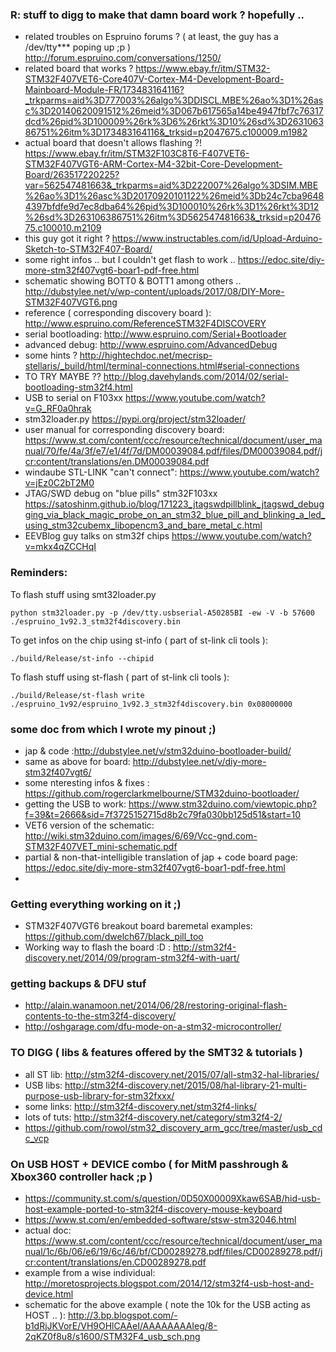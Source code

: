 ### R: stuff to digg to make that damn board work ? hopefully ..

- related troubles on Espruino forums ? ( at least, the guy has a /dev/tty*** poping up ;p ) http://forum.espruino.com/conversations/1250/
- related board that works ? https://www.ebay.fr/itm/STM32-STM32F407VET6-Core407V-Cortex-M4-Development-Board-Mainboard-Module-FR/173483164116?_trkparms=aid%3D777003%26algo%3DDISCL.MBE%26ao%3D1%26asc%3D20140620091512%26meid%3D067b617565a14be4947fbf7c76317dcd%26pid%3D100009%26rk%3D6%26rkt%3D10%26sd%3D263106386751%26itm%3D173483164116&_trksid=p2047675.c100009.m1982
- actual board that doesn't allows flashing ?! https://www.ebay.fr/itm/STM32F103C8T6-F407VET6-STM32F407VGT6-ARM-Cortex-M4-32bit-Core-Development-Board/263517220225?var=562547481663&_trkparms=aid%3D222007%26algo%3DSIM.MBE%26ao%3D1%26asc%3D20170920101122%26meid%3Db24c7cba96484397bfdfe9d7ec8dba64%26pid%3D100010%26rk%3D1%26rkt%3D12%26sd%3D263106386751%26itm%3D562547481663&_trksid=p2047675.c100010.m2109
- this guy got it right ? https://www.instructables.com/id/Upload-Arduino-Sketch-to-STM32F407-Board/
- some right infos .. but I couldn't get flash to work .. https://edoc.site/diy-more-stm32f407vgt6-boar1-pdf-free.html
- schematic showing BOTT0 & BOTT1 among others .. http://dubstylee.net/v/wp-content/uploads/2017/08/DIY-More-STM32F407VGT6.png
- reference ( corresponding discovery board ):  http://www.espruino.com/ReferenceSTM32F4DISCOVERY
- serial bootloading: http://www.espruino.com/Serial+Bootloader
- advanced debug: http://www.espruino.com/AdvancedDebug
- some hints ? http://hightechdoc.net/mecrisp-stellaris/_build/html/terminal-connections.html#serial-connections
- TO TRY MAYBE ?? http://blog.davehylands.com/2014/02/serial-bootloading-stm32f4.html
- USB to serial on F103xx https://www.youtube.com/watch?v=G_RF0a0hrak
- stm32loader.py https://pypi.org/project/stm32loader/
- user manual for corresponding discovery board: https://www.st.com/content/ccc/resource/technical/document/user_manual/70/fe/4a/3f/e7/e1/4f/7d/DM00039084.pdf/files/DM00039084.pdf/jcr:content/translations/en.DM00039084.pdf
- windaube STL-LINK "can't connect": https://www.youtube.com/watch?v=jEz0C2bT2M0
- JTAG/SWD debug on "blue pills" stm32F103xx https://satoshinm.github.io/blog/171223_jtagswdpillblink_jtagswd_debugging_via_black_magic_probe_on_an_stm32_blue_pill_and_blinking_a_led_using_stm32cubemx_libopencm3_and_bare_metal_c.html
- EEVBlog guy talks on stm32f chips https://www.youtube.com/watch?v=mkx4qZCCHqI

### Reminders:
To flash stuff using smt32loader.py
```
python stm32loader.py -p /dev/tty.usbserial-A50285BI -ew -V -b 57600 ./espruino_1v92.3_stm32f4discovery.bin
```

To get infos on the chip using st-info ( part of st-link cli tools ):
```
./build/Release/st-info --chipid
```

To flash stuff using st-flash ( part of st-link cli tools ):
```
./build/Release/st-flash write ./espruino_1v92/espruino_1v92.3_stm32f4discovery.bin 0x08000000
```

### some doc from which I wrote my pinout ;)
- jap & code :http://dubstylee.net/v/stm32duino-bootloader-build/
- same as above for board: http://dubstylee.net/v/diy-more-stm32f407vgt6/
- some nteresting infos & fixes : https://github.com/rogerclarkmelbourne/STM32duino-bootloader/
- getting the USB to work: https://www.stm32duino.com/viewtopic.php?f=39&t=2666&sid=7f3725152715d8b2c79fa030bb125d51&start=10
- VET6 version of the schematic: http://wiki.stm32duino.com/images/6/69/Vcc-gnd.com-STM32F407VET_mini-schematic.pdf
- partial & non-that-intelligible translation of jap + code board page: https://edoc.site/diy-more-stm32f407vgt6-boar1-pdf-free.html
- 

### Getting everything working on it ;)
- STM32F407VGT6 breakout board baremetal examples: https://github.com/dwelch67/black_pill_too
- Working way to flash the board :D : http://stm32f4-discovery.net/2014/09/program-stm32f4-with-uart/

### getting backups & DFU stuf
- http://alain.wanamoon.net/2014/06/28/restoring-original-flash-contents-to-the-stm32f4-discovery/
- http://oshgarage.com/dfu-mode-on-a-stm32-microcontroller/

### TO DIGG ( libs & features offered by the SMT32 & tutorials )
- all ST lib: http://stm32f4-discovery.net/2015/07/all-stm32-hal-libraries/
- USB libs: http://stm32f4-discovery.net/2015/08/hal-library-21-multi-purpose-usb-library-for-stm32fxxx/
- some links: http://stm32f4-discovery.net/stm32f4-links/
- lots of tuts: http://stm32f4-discovery.net/category/stm32f4-2/
- https://github.com/rowol/stm32_discovery_arm_gcc/tree/master/usb_cdc_vcp

### On USB HOST + DEVICE combo ( for MitM passhrough & Xbox360 controller hack ;p )
- https://community.st.com/s/question/0D50X00009Xkaw6SAB/hid-usb-host-example-ported-to-stm32f4-discovery-mouse-keyboard
- https://www.st.com/en/embedded-software/stsw-stm32046.html
- actual doc: https://www.st.com/content/ccc/resource/technical/document/user_manual/1c/6b/06/e6/19/6c/46/bf/CD00289278.pdf/files/CD00289278.pdf/jcr:content/translations/en.CD00289278.pdf
- example from a wise individual: http://moretosprojects.blogspot.com/2014/12/stm32f4-usb-host-and-device.html
- schematic for the above example ( note the 10k for the USB acting as HOST .. ): http://3.bp.blogspot.com/-b1dRjJKVorE/VH9OHlCAAeI/AAAAAAAAIeg/8-2qKZ0f8u8/s1600/STM32F4_usb_sch.png
